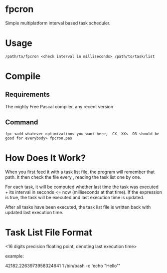 # fpcron
Simple multiplatform interval based task scheduler.

# Usage
```
/path/to/fpcron <check interval in milliseconds> /path/to/task/list
```

# Compile

## Requirements
The mighty Free Pascal compiler, any recent version

## Command
```
fpc <add whatever optimizations you want here, -CX -XXs -O3 should be good for everybody> fpcron.pas
```

# How Does It Work?
When you first feed it with a task list file, the program will remember that path. It then check the file every <check interval in milliseconds>, reading the task list one by one.

For each task, it will be computed whether last time the task was executed + its interval in seconds <= now (milliseconds at that time). If the expression is true, the task will be executed and last execution time is updated.

After all tasks have been executed, the task list file is written back with updated last execution time.

# Task List File Format
<16 digits precision floating point, denoting last execution time> <task execution interval in seconds> <task command>

example:

42182.2263973958324641 1 /bin/bash -c 'echo "Hello"'

